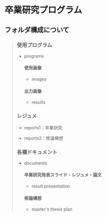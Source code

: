 # 卒業研究プログラム

## フォルダ構成について

> ### 使用プログラム
>
> - programs
>
>   #### 使用画像
>
>   - images
>
>   #### 出力画像
>
>   - results
>
> ### レジュメ
>
> - reports1：卒業研究
>
> - reports2：修論構想
>
> ### 各種ドキュメント
>
> - documents
>
>   #### 卒業研究発表スライド・レジュメ・論文
>
>   - result presentation
>
>   #### 修論構想
>
>   - master's thesis plan

